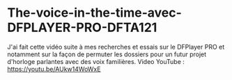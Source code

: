 # The-voice-in-the-time-avec-DFPLAYER-PRO-DFTA121
J'ai fait cette vidéo suite à mes recherches et essais sur le DFPlayer PRO et notamment sur la façon de permuter les dossiers pour un futur projet d'horloge parlantes avec des voix familières. Video YouTube : https://youtu.be/AUkw14WoWxE
